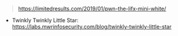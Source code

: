 > https://limitedresults.com/2019/01/pwn-the-lifx-mini-white/

- Twinkly Twinkly Little Star: https://labs.mwrinfosecurity.com/blog/twinkly-twinkly-little-star
